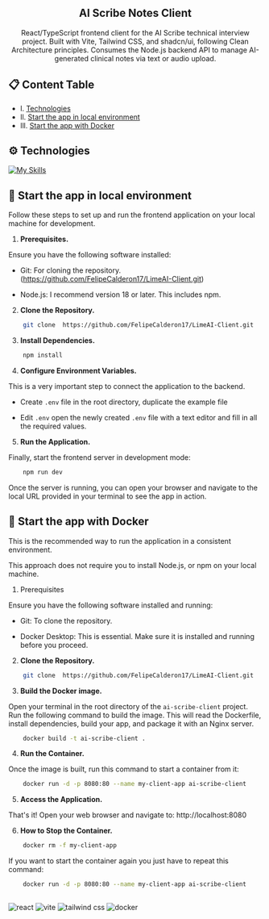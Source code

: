 <h2  align="center">AI Scribe Notes Client</h2>

<div  align="center">

React/TypeScript frontend client for the AI Scribe technical interview project. Built with Vite, Tailwind CSS, and shadcn/ui, following Clean Architecture principles. Consumes the Node.js backend API to manage AI-generated clinical notes via text or audio upload.

</div>

</div>

## 📋 <a  name="table">Content Table</a>

- l.⁠ ⁠[Technologies](#tech-stack)
- ll.⁠ ⁠[Start the app in local environment](#quick-start)
- lll. [Start the app with Docker](#font-extern)

## <a  name="tech-stack">⚙ Technologies</a>

[![My Skills](https://skillicons.dev/icons?i=react,typescript,vite,tailwind,docker)](https://skillicons.dev)<br/>

## <a  name="quick-start">🤸 Start the app in local environment</a>

Follow these steps to set up and run the frontend application on your local machine for development.

1. **Prerequisites.**

Ensure you have the following software installed:

- Git: For cloning the repository. (https://github.com/FelipeCalderon17/LimeAI-Client.git)

- Node.js: I recommend version 18 or later. This includes npm.

2. **Clone the Repository.**

```bash
	git clone  https://github.com/FelipeCalderon17/LimeAI-Client.git
```

3. **Install Dependencies.**

```bash
	npm install
```

4. **Configure Environment Variables.**

This is a very important step to connect the application to the backend.

- Create `.env` file in the root directory, duplicate the example file

- Edit `.env` open the newly created `.env` file with a text editor and fill in all the required values.

5. **Run the Application.**

Finally, start the frontend server in development mode:

```bash
	npm run dev
```

Once the server is running, you can open your browser and navigate to the local URL provided in your terminal to see the app in action.

## <a  name="font-extern">🐳 Start the app with Docker</a>

This is the recommended way to run the application in a consistent environment.

This approach does not require you to install Node.js, or npm on your local machine.

1. Prerequisites

Ensure you have the following software installed and running:

- Git: To clone the repository.

- Docker Desktop: This is essential. Make sure it is installed and running before you proceed.

2. **Clone the Repository.**

```bash
	git clone  https://github.com/FelipeCalderon17/LimeAI-Client.git
```

3. **Build the Docker image.**

Open your terminal in the root directory of the `ai-scribe-client` project. Run the following command to build the image. This will read the Dockerfile, install dependencies, build your app, and package it with an Nginx server.

```bash
	docker build -t ai-scribe-client .
```

4. **Run the Container.**

Once the image is built, run this command to start a container from it:

```bash
	docker run -d -p 8080:80 --name my-client-app ai-scribe-client
```

5. **Access the Application.**

That's it! Open your web browser and navigate to: http://localhost:8080

6. **How to Stop the Container.**

```bash
	docker rm -f my-client-app
```

If you want to start the container again you just have to repeat this command:

```bash
	docker run -d -p 8080:80 --name my-client-app ai-scribe-client
```

##

<img src="https://img.shields.io/badge/React-20232A?style=for-the-badge&logo=react&logoColor=61DAFB" alt="react" />
<img src="https://img.shields.io/badge/Vite-646CFF?style=for-the-badge&logo=vite&logoColor=white" alt="vite" />
<img src="https://img.shields.io/badge/Tailwind_CSS-06B6D4?style=for-the-badge&logo=tailwindcss&logoColor=white" alt="tailwind css" />
<img src="https://img.shields.io/badge/-Docker-black?style=for-the-badge&logoColor=white&logo=docker&color=2496ED" alt="docker" />
